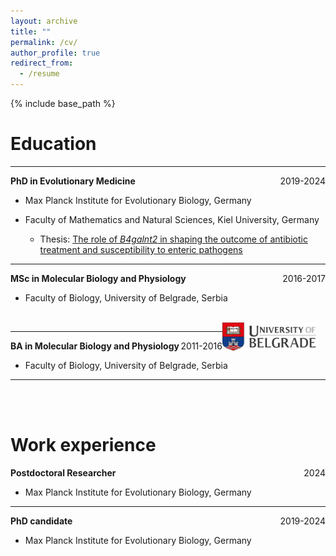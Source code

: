 ```yaml
---
layout: archive
title: ""
permalink: /cv/
author_profile: true
redirect_from:
  - /resume
---
```


{% include base_path %}


Education
======
<hr>
<p>
    <span> <b>PhD in Evolutionary Medicine </b> </span>
    <span style="float:right;">2019-2024</span>
    <div class="clearix"></div>
</p>

  - Max Planck Institute for Evolutionary Biology, Germany

  - Faculty of Mathematics and Natural Sciences, Kiel University, Germany

    - Thesis: [The role of _B4galnt2_ in shaping the outcome of antibiotic treatment and susceptibility to enteric pathogens](https://pure.mpg.de/pubman/faces/ViewItemOverviewPage.jsp?itemId=item_3616380)

<hr>

<p>
    <span> <b>MSc in Molecular Biology and Physiology </b> </span>
    <span style="float:right;">2016-2017</span>
    <div class="clearix"></div>
</p>


  - Faculty of Biology, University of Belgrade, Serbia

<br/> 

<img align="right" src="../images/belgrade_uni.png" width="150px" style="padding-right: 15px">

 <hr>

<p>
    <span> <b>BA in Molecular Biology and Physiology</b> </span>
    <span style="float:right;">2011-2016</span>
    <div class="clearix"></div>
</p>


  - Faculty of Biology, University of Belgrade, Serbia

<hr>

<br/><br/>

Work experience
======
<p>
    <span> <b>Postdoctoral Researcher</b> </span>
    <span style="float:right;">2024</span>
    <div class="clearix"></div>
</p>

  - Max Planck Institute for Evolutionary Biology, Germany

<hr>

<p>
    <span> <b>PhD candidate</b> </span>
    <span style="float:right;">2019-2024</span>
    <div class="clearix"></div>
</p>

  - Max Planck Institute for Evolutionary Biology, Germany
